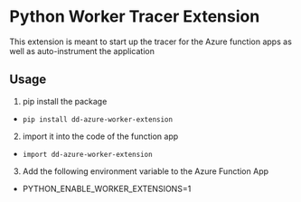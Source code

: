 # Python Worker Tracer Extension

This extension is meant to start up the tracer for the Azure function apps as well as auto-instrument the application

## Usage

1. pip install the package 

- `pip install dd-azure-worker-extension`

2. import it into the code of the function app

- `import dd-azure-worker-extension`

3. Add the following environment variable to the Azure Function App
- PYTHON_ENABLE_WORKER_EXTENSIONS=1
